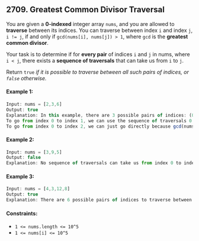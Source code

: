 ## 2709. Greatest Common Divisor Traversal

You are given a **0-indexed** integer array `nums`, and you are allowed to **traverse** between its indices. You can traverse between index `i` and index `j`, `i != j`, if and only if `gcd(nums[i], nums[j]) > 1`, where `gcd` is the **greatest common divisor**.

Your task is to determine if for **every pair** of indices `i` and `j` in nums, where `i < j`, there exists a **sequence of traversals** that can take us from `i` to `j`.

Return `true` _if it is possible to traverse between all such pairs of indices, or `false` otherwise._

 
#### Example 1:
```js
Input: nums = [2,3,6]
Output: true
Explanation: In this example, there are 3 possible pairs of indices: (0, 1), (0, 2), and (1, 2).
To go from index 0 to index 1, we can use the sequence of traversals 0 -> 2 -> 1, where we move from index 0 to index 2 because gcd(nums[0], nums[2]) = gcd(2, 6) = 2 > 1, and then move from index 2 to index 1 because gcd(nums[2], nums[1]) = gcd(6, 3) = 3 > 1.
To go from index 0 to index 2, we can just go directly because gcd(nums[0], nums[2]) = gcd(2, 6) = 2 > 1. Likewise, to go from index 1 to index 2, we can just go directly because gcd(nums[1], nums[2]) = gcd(3, 6) = 3 > 1.
```

#### Example 2:
```js
Input: nums = [3,9,5]
Output: false
Explanation: No sequence of traversals can take us from index 0 to index 2 in this example. So, we return false.
```

#### Example 3:
```js
Input: nums = [4,3,12,8]
Output: true
Explanation: There are 6 possible pairs of indices to traverse between: (0, 1), (0, 2), (0, 3), (1, 2), (1, 3), and (2, 3). A valid sequence of traversals exists for each pair, so we return true.
```

#### Constraints:

- `1 <= nums.length <= 10^5`
- `1 <= nums[i] <= 10^5`